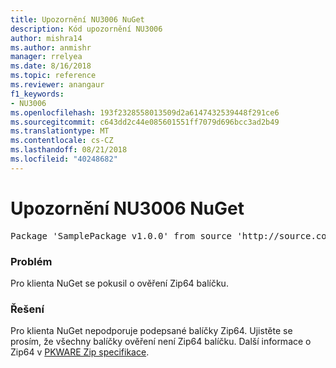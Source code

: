 ```yaml
---
title: Upozornění NU3006 NuGet
description: Kód upozornění NU3006
author: mishra14
ms.author: anmishr
manager: rrelyea
ms.date: 8/16/2018
ms.topic: reference
ms.reviewer: anangaur
f1_keywords:
- NU3006
ms.openlocfilehash: 193f2328558013509d2a6147432539448f291ce6
ms.sourcegitcommit: c643dd2c44e085601551ff7079d696bcc3ad2b49
ms.translationtype: MT
ms.contentlocale: cs-CZ
ms.lasthandoff: 08/21/2018
ms.locfileid: "40248682"
---
```

# <a name="nuget-warning-nu3006"></a>Upozornění NU3006 NuGet

<pre>Package 'SamplePackage v1.0.0' from source 'http://source.com/index.json': Signed Zip64 packages are not supported.</pre>

### <a name="issue"></a>Problém

Pro klienta NuGet se pokusil o ověření Zip64 balíčku.


### <a name="solution"></a>Řešení

Pro klienta NuGet nepodporuje podepsané balíčky Zip64. Ujistěte se prosím, že všechny balíčky ověření není Zip64 balíčku. Další informace o Zip64 v [PKWARE Zip specifikace](https://pkware.cachefly.net/webdocs/casestudies/APPNOTE.TXT).


